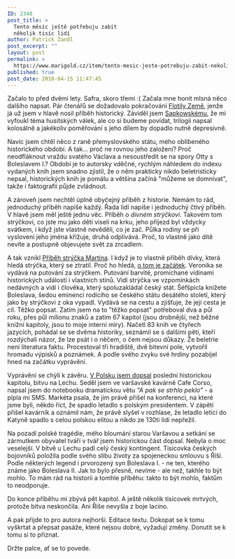 ```yaml
---
ID: 2348
post_title: >
  Tento měsíc ještě potřebuju zabít
  několik tisíc lidí
author: Patrick Zandl
post_excerpt: ""
layout: post
permalink: >
  https://www.marigold.cz/item/tento-mesic-jeste-potrebuju-zabit-nekolik-tisic-lidi
published: true
post_date: 2010-04-15 11:47:45
---
```

Začalo to před dvěmi lety. Safra, skoro třemi :( Začala mne honit mlsná něco dalšího napsat. Pár čtenářů se dožadovalo pokračování <a href="http://palmknihy.cz/www/?BOOK=3859">Flotily Země</a>, jenže já už jsem v hlavě nosil příběh historický. Záviděl jsem <a href="http://cs.wikipedia.org/wiki/Andrzej_Sapkowski">Sapkowskému</a>, že mi vyfoukl téma husitských válek, ale co si budeme povídat, trilogii napsal kolosálně a jakékoliv poměřování s jeho dílem by dopadlo nutně depresivně. 

Navíc jsem chtěl něco z raně přemyslovského státu, mého oblíbeného historického období. A tak... proč ne rovnou jeho založení? Proč neodfláknout vraždu svatého Václava a nesoustředit se na spory Otty s Boleslavem I.? Období je to autorsky vděčné, rychlým náhledem do indexu vydaných knih jsem snadno zjistil, že o něm prakticky nikdo beletristicky nepsal, historických knih je pomálu a většina začíná "můžeme se domnívat", takže i faktografii půjde zvládnout. 

A zároveň jsem nechtěl úplně obyčejný příběh z historie. Nemám to rád, jednoduchý příběh napíše každý. Řada lidí napíše i jednoduchý čtivý příběh. V hlavě jsem měl ještě jednu věc. Příběh o <em>divném strýčkovi</em>. Takovém tom strýčkovi, co jste mu jako děti viseli na krku, jeho příjezd byl vždycky svátkem, i když jste vlastně nevěděli, co je zač. Půlka rodiny se při vyslovení jeho jména křižuje, druhá odplivává. Proč, to vlastně jako dítě nevíte a postupně objevujete svět za zrcadlem. 

A tak vznikl <a href="http://www.pribehstrycka.cz">Příběh strýčka Martina</a>. I když je to vlastně příběh dívky, která hledá strýčka, který se ztratil. Proč ho hledá, <a href="http://www.pribehstrycka.cz/clanek/2007-09-13/588476-proc-vubec-pribeh-strycka-martina-php.html">o tom je začátek</a>. Veronika se vydává na putování za strýčkem. Putování barvité, promíchané vidinami historických událostí i vlastních stínů. Vidí strýčka ve vzpomínkách nedávných a vidí i člověka, který spoluzakládal český stát. Šéfšpicla knížete Boleslava, šedou eminenci rodícího se českého státu desátého století, který jako by strýčkovi z oka vypadl. Vydává se na cestu a zjišťuje, že její cesta je cíl. Těžko popsat. Zatím jsem na to "těžko popsat" potřeboval dva a půl roku, přes půl milionu znaků a zatím 67 kapitol (jsou drobnější, než běžné knižní kapitoly, jsou to moje interní míry). Načetl 83 knih ve čtyřech jazycích, pohádal se se dvěma historiky, seznámil se s dalšími pěti, kteří rozdýchali názor, že lze psát i o něčem, o čem nejsou důkazy. Že beletrie není literatura faktu. Procestoval tři hradiště, dvě bitevní pole, vytvořil hromadu výpisků a poznámek. A podle svého zvyku své hrdiny pozabíjel hned na začátku vyprávění.

Vyprávění se chýlí k závěru. <a href="http://www.facebook.com/notes/patrick-zandl/varsava-1042010/393309921592">V Polsku jsem dopsal</a> poslední historickou kapitolu, bitvu na Lechu. Seděl jsem ve varšavské kavárně Cafe Corso, napsal jsem do notebooku dramatickou větu <em>"A pak se strhlo peklo"</em> - a pípla mi SMS. Markéta psala, že jim právě přišel na konferenci, na které jsme byli, někdo říct, že spadlo letadlo s polským presidentem. V zápětí přišel kavárník a oznámil nám, že právě slyšel v rozhlase, že letadlo letící do Katyně spadlo s celou polskou elitou a nikdo ze 130ti lidí nepřežil. 

Na pozadí polské tragédie, mého bloumání starou Varšavou a setkání se zármutkem obyvatel tváří v tvář jsem historickou část dopsal. Nebyla o moc veselejší. V bitvě u Lechu padl celý český kontingent. Tisícovka českých bojovníků položila podle svého slibu životy za spojeneckou smlouvu s Říší. Podle některých legend i prvorozený syn Boleslava I. - ne ten, kterého známe jako Boleslava II. Jak to bylo přesně, nevíme - ale než, takhle to být mohlo. To mám rád na historii a tomhle příběhu: takto to být mohlo, faktům to neodporuje.           

Do konce příběhu mi zbývá pět kapitol. A ještě několik tisícovek mrtvých, protože bitva neskončila. Ani Říše nevyšla z boje lacino. 

A pak přijde to pro autora nejhorší. Editace textu. Dokopat se k tomu vyškrtat a přepsat pasáže, které nejsou dobré, vyžadují změny. Donutit se k tomu si to přiznat. 

Držte palce, ať se to povede.